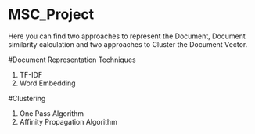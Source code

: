 # MSC_Project
Here you can find two approaches to represent the Document, Document similarity calculation and two approaches to Cluster the Document Vector.  

#Document Representation Techniques 
1. TF-IDF
2. Word Embedding

#Clustering
1. One Pass Algorithm 
2. Affinity Propagation Algorithm
